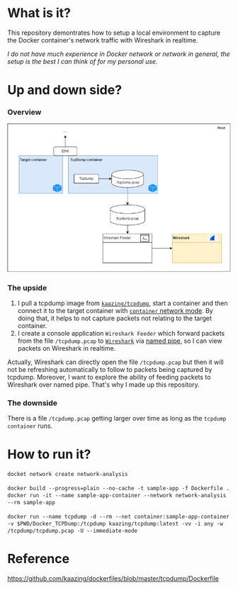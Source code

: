 # What is it?

This repository demontrates how to setup a local environment to capture the Docker container's network traffic with Wireshark in realtime.

*I do not have much experience in Docker network or network in general, the setup is the best I can think of for my personal use.*

# Up and down side?

### Overview
![General.png](./Doc/general.png)

### The upside
1. I pull a tcpdump image from [`kaazing/tcpdump`](https://hub.docker.com/r/kaazing/tcpdump), start a container and then connect it to the target container with [`container` network mode](https://docs.docker.com/engine/reference/run/). By doing that, it helps to not capture packets not relating to the target container.
2. I create a console application `Wireshark Feeder` which forward packets from the file `/tcpdump.pcap` to [`Wireshark`](https://www.wireshark.org/) via [named pipe](https://wiki.wireshark.org/CaptureSetup/Pipes.md), so I can view packets on Wireshark in realtime.

Actually, Wireshark can directly open the file `/tcpdump.pcap` but then it will not be refreshing automatically to follow to packets being captured by tcpdump. Moreover, I want to explore the ability of feeding packets to Wireshark over named pipe. That's why I made up this repository.

### The downside
There is a file `/tcpdump.pcap` getting larger over time as long as the `tcpdump container` runs.

# How to run it?

```
docket network create network-analysis

docker build --progress=plain --no-cache -t sample-app -f Dockerfile .
docker run -it --name sample-app-container --network network-analysis --rm sample-app  

docker run --name tcpdump -d --rm --net container:sample-app-container -v $PWD/Docker_TCPDump:/tcpdump kaazing/tcpdump:latest -vv -i any -w /tcpdump/tcpdump.pcap -U --immediate-mode
```

# Reference


https://github.com/kaazing/dockerfiles/blob/master/tcpdump/Dockerfile
